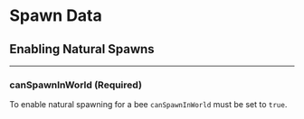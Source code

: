 # **Spawn Data**

## **Enabling Natural Spawns**
***

### **canSpawnInWorld** (Required)

To enable natural spawning for a bee `canSpawnInWorld` must be set to `true`.
<!--stackedit_data:
eyJoaXN0b3J5IjpbMTY4NDYzMzA3MV19
-->